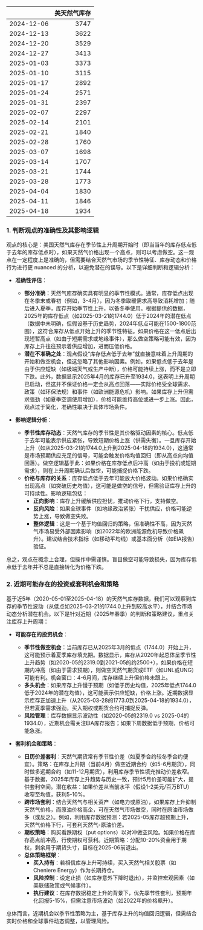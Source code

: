 |            |   美天然气库存 |
|:-----------|---------------:|
| 2024-12-06 |           3747 |
| 2024-12-13 |           3622 |
| 2024-12-20 |           3529 |
| 2024-12-27 |           3413 |
| 2025-01-03 |           3373 |
| 2025-01-10 |           3115 |
| 2025-01-17 |           2892 |
| 2025-01-24 |           2571 |
| 2025-01-31 |           2397 |
| 2025-02-07 |           2297 |
| 2025-02-14 |           2101 |
| 2025-02-21 |           1840 |
| 2025-02-28 |           1760 |
| 2025-03-07 |           1698 |
| 2025-03-14 |           1707 |
| 2025-03-21 |           1744 |
| 2025-03-28 |           1773 |
| 2025-04-04 |           1830 |
| 2025-04-11 |           1846 |
| 2025-04-18 |           1934 |

### 1. 判断观点的准确性及其影响逻辑

观点的核心是：美国天然气库存在季节性上升周期开始时（即当当年的库存低点低于去年的库存低点时），如果天然气价格出现一个高点，则可以考虑做空。这一观点在一定程度上是准确的，但需要结合天然气市场的季节性特征、库存动态和价格行为进行更 nuanced 的分析，以避免潜在的误导。以下是详细判断和逻辑分析：

- **准确性评估**：
  - **部分准确**：天然气库存确实具有明显的季节性模式。通常，库存低点出现在冬季末或春初（例如，3-4月），因为冬季取暖需求高导致消耗增加；随后进入夏季，库存开始季节性上升，以备冬季使用。根据提供的数据，2025年的库存低点（如2025-03-21的1744.0）低于2024年的潜在低点（数据中未明确，但假设基于历史趋势，2024年低点可能在1500-1800范围），这符合库存从低点开始上升的季节性特征。如果价格在这一低点后出现短暂高点（如由于短期需求或地缘事件），那么做空策略可能有效，因为库存上升往往预示着供应增加，进而压低价格。
  - **潜在不准确之处**：观点假设“库存低点低于去年”就直接意味着上升周期的开始和做空机会，但这忽略了其他影响因素。例如，如果低点低于去年是由于供应短缺（如极端天气或生产中断），价格可能持续上涨，而不是立即下跌。此外，数据显示2025年4月的库存已升至1934.0，这表明上升周期已启动，但这并不保证价格一定会从高点回落——实际价格受全球需求、政策（如环保法规）和事件（如欧洲能源危机）影响。如果库存上升但需求强劲（如夏季空调使用增加），价格可能维持高位或进一步上涨。因此，观点过于简化，准确性取决于具体市场条件。

- **影响逻辑分析**：
  - **季节性库存动态**：天然气库存的季节性是其价格驱动因素的核心。低点低于去年可能表示供应紧张，导致短期价格上涨（供需失衡）。一旦库存开始上升（如从2025-03-21的1744.0上升到2025-04-18的1934.0），这通常是市场预期供应充足的信号，可能会触发价格均值回归（即从高点向均值回落）。做空逻辑基于此：如果价格在库存低点后冲高（如由于投机或短期需求），则在上升周期确认后做空，可能捕捉价格下跌。
  - **价格与库存的关系**：库存低点低于去年可能放大价格波动。如果价格确实出现高点（如突破历史均值），这可能是做空的信号，但需验证库存上升的可持续性。影响逻辑包括：
    - **正向影响**：库存上升缓解供应担忧，推动价格下行，支持做空。
    - **反向风险**：如果全球事件（如地缘政治紧张）干扰供应，价格可能逆势上涨，导致做空失败。
    - **整体逻辑**：这是一个基于均值回归的策略，但准确性不高，因为天然气市场易受外部因素影响（如2022年的欧洲能源危机导致价格飙升）。建议结合技术指标（如移动平均线）或基本面分析（如EIA报告）验证。

总之，观点在概念上合理，但操作中需谨慎。盲目做空可能导致损失，因为库存低点低于去年并不总是直接转化为价格下跌。

### 2. 近期可能存在的投资或套利机会和策略

基于近5年（2020-05-01至2025-04-18）的天然气库存数据，我们可以观察到库存的季节性波动（从低点如2025-03-21的1744.0上升到较高水平），并结合市场动态分析潜在机会。以下是针对近期（2025年春季）的判断和策略建议，重点关注库存上升周期：

- **可能存在的投资机会**：
  - **季节性做空机会**：当前库存已从2025年3月的低点（1744.0）开始上升，这可能预示着夏季库存填充期。数据显示，库存从2020年起总体呈季节性上升趋势（如2020-05的2319.0到2021-05的约2500+），如果价格在短期内冲高（如由于需求预期），则做空天然气期货或ETF（如UNL或UNG）可能有利。机会窗口：4-6月间，库存继续上升但价格未跟上。
  - **多头机会**：如果库存上升慢于预期（如低于历史均值，2025年低点1744.0低于2024年的潜在均值），这可能表示供应短缺，价格上涨。近期数据显示库存正加速上升（从2025-03-28的1773.0到2025-04-18的1934.0），但若夏季需求强劲，买入期权或期货合约可捕捉反弹。
  - **风险管理**：库存数据显示波动性（如2020-05的2319.0 vs 2025-04的1934.0），近期机会需关注EIA库存报告；如果下周数据低于预期，价格可能急涨。

- **套利机会和策略**：
  - **日历价差套利**：天然气期货常有季节性价差（如夏季合约较冬季合约便宜）。策略：在库存上升期（当前4月）做空近期合约（如5-6月期货），同时做多远期合约（如11-12月期货），利用库存季节性填充推动价差收窄。基于数据，2025年库存上升趋势与历史一致，预计5月价差可能扩大，提供套利空间。潜在收益：如果价差从当前水平（假设1-2美元/百万BTU）收窄至均值，获利5-10%。
  - **跨市场套利**：结合天然气与相关资产（如电力或原油），如果库存上升抑制天然气价格，而原油价格高企，可在天然气市场做空，同时在原油市场做多（或反之）。例如，利用库存数据预测：若2025-05库存超预期上升，天然气价格下行，可套利天然气-原油价差。
  - **期权策略**：购买看跌期权（put options）以对冲做空风险。如果价格在库存高点前冲高，行使期权可获利。近期策略：分配10-20%资金用于期权，剩余用于期货头寸，目标在2025-06前退出。
  - **总体策略框架**：
    - **买入持有**：若相信库存上升可持续，买入天然气相关股票（如Cheniere Energy）作为长期持仓。
    - **风险控制**：设定止损（如库存意外下降时退出），并监控宏观因素（如美联储政策或气候事件）。
    - **执行建议**：在库存数据稳定上升的背景下，优先季节性套利，预期年化回报5-15%，但需注意市场波动（如2022年的价格飙升）。

总体而言，近期机会以季节性策略为主，基于库存上升的均值回归逻辑，但需结合实时价格和全球事件动态调整，以管理风险。